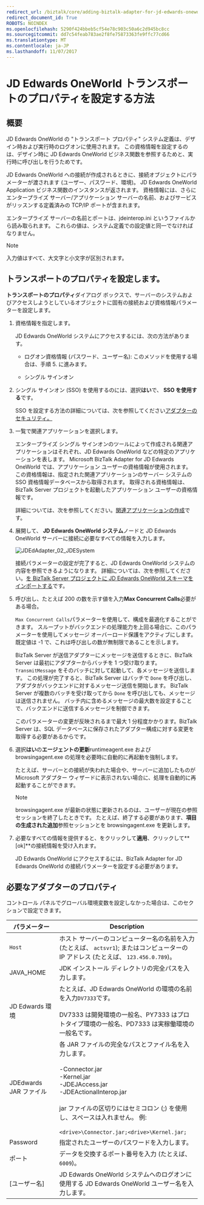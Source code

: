 ```yaml
---
redirect_url: /biztalk/core/adding-biztalk-adapter-for-jd-edwards-oneworld/
redirect_document_id: True
ROBOTS: NOINDEX
ms.openlocfilehash: 5290f424bbeb5cf54e78c903c50a6c2d945bc8cc
ms.sourcegitcommit: dd7c54feab783ae2f8fe75873363fe9ffc77cd66
ms.translationtype: MT
ms.contentlocale: ja-JP
ms.lasthandoff: 11/07/2017
---
```

# <a name="how-to-set-jd-edwards-oneworld-transport-properties"></a>JD Edwards OneWorld トランスポートのプロパティを設定する方法

## <a name="overview"></a>概要
JD Edwards OneWorld の "トランスポート プロパティ" システム定義は、デザイン時および実行時のログオンに使用されます。 この資格情報を設定するのは、デザイン時に JD Edwards OneWorld ビジネス関数を参照するためと、実行時に呼び出しを行うためです。  
  
 JD Edwards OneWorld への接続が作成されるときに、接続オブジェクトにパラメーターが渡されます (ユーザー、パスワード、環境)。 JD Edwards OneWorld Application ビジネス関数のインスタンスが返されます。 資格情報には、さらにエンタープライズ サーバー/アプリケーション サーバーの名前、およびサービスがリッスンする定義済みの TCP/IP ポートが含まれます。  
  
 エンタープライズ サーバーの名前とポートは、jdeinterop.ini というファイルから読み取られます。 これらの値は、システム定義での設定値と同一でなければなりません。  
  
> [!NOTE]
>  入力値はすべて、大文字と小文字が区別されます。  
  
## <a name="set-the-transport-properties"></a>トランスポートのプロパティを設定します。  
 **トランスポートのプロパティ**ダイアログ ボックスで、サーバーのシステムおよびアクセスしようとしているオブジェクトに固有の接続および資格情報パラメーターを設定します。  
  
1.  資格情報を指定します。  
  
     JD Edwards OneWorld システムにアクセスするには、次の方法があります。  
  
    -   ログオン資格情報 (パスワード、ユーザー名): このメソッドを使用する場合は、手順 5. に進みます。  
  
    -   シングル サインオン  
  
2.  シングル サインオン (SSO) を使用するのには、選択**はい**で、 **SSO を使用する**です。  
  
     SSO を設定する方法の詳細については、次を参照してください[アダプターのセキュリティ。](../core/security-in-biztalk-adapter-for-jd-edwards-oneworld.md)  
  
3.  一覧で関連アプリケーションを選択します。  
  
     エンタープライズ シングル サインオンのツールによって作成される関連アプリケーションはそれぞれ、JD Edwards OneWorld などの特定のアプリケーションを表します。 Microsoft BizTalk Adapter for JD Edwards OneWorld では、アプリケーション ユーザーの資格情報が使用されます。 この資格情報は、指定された関連アプリケーションのサーバー システムの SSO 資格情報データベースから取得されます。 取得される資格情報は、BizTalk Server プロジェクトを起動したアプリケーション ユーザーの資格情報です。  
  
     詳細については、次を参照してください。[関連アプリケーションの作成](../core/creating-affiliate-applications3.md)です。  
  
4.  展開して、 **JD Edwards OneWorld システム**ノードと JD Edwards OneWorld サーバーに接続に必要なすべての情報を入力します。  
  
     ![](../core/media/jdedadapter-02-jdesystem.gif "JDEdAdapter_02_JDESystem")  
  
     接続パラメーターの設定が完了すると、JD Edwards OneWorld システムの内容を参照できるようになります。 詳細については、次を参照してください。[を BizTalk Server プロジェクトに JD Edwards OneWorld スキーマをインポートする](../core/importing-jd-edwards-oneworld-schemas-into-biztalk-server-projects.md)です。  
  
5.  呼び出し、たとえば 200 の数を示す値を入力**Max Concurrent Calls**必要がある場合。  
  
     `Max Concurrent Calls`パラメーターを使用して、構成を最適化することができます。 スループットがバックエンドの処理能力を上回る場合に、このパラメーターを使用してメッセージ オーバーロード保護をアクティブにします。 既定値は -1 で、これは呼び出しの数が無制限であることを示します。  
  
     BizTalk Server が送信アダプターにメッセージを送信するときに、BizTalk Server は最初にアダプターからバッチを 1 つ受け取ります。 `TransmitMessage` をそのバッチに対して起動して、各メッセージを送信します。 この処理が完了すると、BizTalk Server はバッチで `Done` を呼び出し、アダプタがバックエンドに対するメッセージ送信を開始します。 BizTalk Server が複数のバッチを受け取ってから `Done` を呼び出しても、メッセージは送信されません。 バッチ内に含めるメッセージの最大数を設定することで、バックエンドに送信するメッセージを制御できます。  
  
     このパラメーターの変更が反映されるまで最大 1 分程度かかります。BizTalk Server は、SQL データベースに保存されたアダプター構成に対する変更を取得する必要があるからです。  
  
6.  選択**はい**の**エージェントの更新**runtimeagent.exe および browsingagent.exe の処理を必要時に自動的に再起動を強制します。  
  
     たとえば、サーバーとの接続が失われた場合や、サーバーに追加したものが Microsoft アダプター ウィザードに表示されない場合に、処理を自動的に再起動することができます。  
  
    > [!NOTE]
    >  browsingagent.exe が最新の状態に更新されるのは、ユーザーが現在の参照セッションを終了したときです。 たとえば、終了する必要があります、**項目の生成された追加**参照セッションとを browsingagent.exe を更新します。  
  
7.  必要なすべての情報を提供すると、をクリックして**適用**、クリックして**[ok]**の接続情報を受け入れます。  
  
     JD Edwards OneWorld にアクセスするには、BizTalk Adapter for JD Edwards OneWorld の接続パラメーターを設定する必要があります。  
  
## <a name="adapter-required-properties"></a>必要なアダプターのプロパティ  
 コントロール パネルでグローバル環境変数を設定しなかった場合は、このセクションで設定できます。  
  
|パラメーター|Description|  
|---------------|-----------------|  
|`Host`|ホスト サーバーのコンピューター名の名前を入力 (たとえば、 `actsvr1`); またはコンピューターの IP アドレス (たとえば、 `123.456.0.789`)。|  
|JAVA_HOME|JDK インストール ディレクトリの完全パスを入力します。|  
|JD Edwards 環境|たとえば、JD Edwards OneWorld の環境の名前を入力`DV7333`です。<br /><br /> DV7333 は開発環境の一般名、PY7333 はプロトタイプ環境の一般名、PD7333 は実稼働環境の一般名です。|  
|JDEdwards JAR ファイル|各 JAR ファイルの完全なパスとファイル名を入力します。<br /><br /> -Connector.jar<br />-Kernel.jar<br />-JDEJAccess.jar<br />-JDEActionalInterop.jar<br /><br /> jar ファイルの区切りにはセミコロン (;) を使用し、スペースは入れません。 例:<br /><br /> `<drive>\Connector.jar;<drive>\Kernel.jar;`|  
|Password|指定されたユーザーのパスワードを入力します。|  
|ポート|データを交換するポート番号を入力 (たとえば、 `6009`)。|  
|[ユーザー名]|JD Edwards OneWorld システムへのログオンに使用する JD Edwards OneWorld ユーザー名を入力します。|  
  
